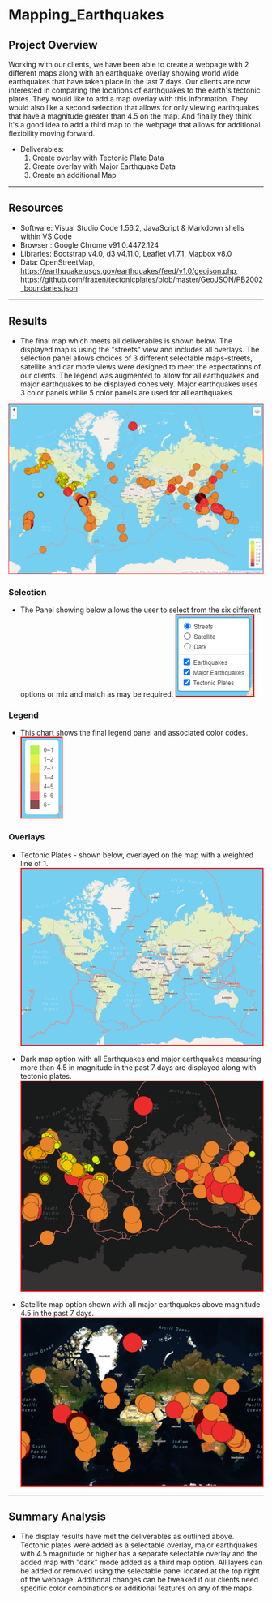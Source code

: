 # Mapping_Earthquakes


## Project Overview

Working with our clients, we have been able to create a webpage with 2 different maps along with an earthquake overlay showing world wide earthquakes that have taken place in the last 7 days. Our clients are now interested in comparing the locations of earthquakes to the earth's tectonic plates. They would like to add a map overlay with this information. They would also like a second selection that allows for only viewing earthquakes that have a magnitude greater than 4.5 on the map. And finally they think it's a good idea to add a third map to the webpage that allows for additional flexibility moving forward.

- Deliverables:
  1. Create overlay with Tectonic Plate Data
  2. Create overlay with Major Earthquake Data
  3. Create an additional Map
------------------------------------------------------------------------------------------------------------

## Resources
- Software: Visual Studio Code 1.56.2, JavaScript & Markdown shells within VS Code
- Browser : Google Chrome v91.0.4472.124 
- Libraries: Bootstrap v4.0, d3 v4.11.0, Leaflet v1.7.1, Mapbox v8.0
- Data: OpenStreetMap, https://earthquake.usgs.gov/earthquakes/feed/v1.0/geojson.php, https://github.com/fraxen/tectonicplates/blob/master/GeoJSON/PB2002_boundaries.json
------------------------------------------------------------------------------------------------------------

## Results

- The final map which meets all deliverables is shown below. The displayed map is using the "streets" view and includes all overlays. The selection panel allows choices of 3 different selectable maps-streets, satellite and dar mode views were designed to meet the expectations of our clients. The legend was augmented to allow for all earthquakes and major earthquakes to be displayed cohesively. Major earthquakes uses 3 color panels while 5 color panels are used for all earthquakes.

![Website](/Earthquake_Challenge/static/images/map.png)


### Selection
- The Panel showing below allows the user to select from the six different options or mix and match as may be required.
![Website](/Earthquake_Challenge/static/images/panel.png)

### Legend
- This chart shows the final legend panel and associated color codes.
![Website](/Earthquake_Challenge/static/images/legend.png)

### Overlays
- Tectonic Plates - shown below, overlayed on the map with a weighted line of 1.
![Website](/Earthquake_Challenge/static/images/tectonicmap.png)

- Dark map option with all Earthquakes and major earthquakes measuring more than 4.5 in magnitude in the past 7 days are displayed along with tectonic plates.
![Website](/Earthquake_Challenge/static/images/darkmap.png)

- Satellite map option shown with all major earthquakes above magnitude 4.5 in the past 7 days.
![Website](/Earthquake_Challenge/static/images/majorEQ.png)
------------------------------------------------------------------------------------------------------------

## Summary Analysis

- The display results have met the deliverables as outlined above. Tectonic plates were added as a selectable overlay, major earthquakes with 4.5 magnitude or higher has a separate selectable overlay and the added map with "dark" mode added as a third map option. All layers can be added or removed using the selectable panel located at the top right of the webpage. Additional changes can be tweaked if our clients need specific color combinations or additional features on any of the maps.